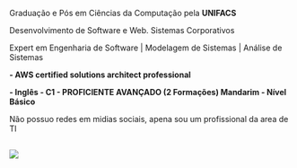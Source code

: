 Graduação e Pós em Ciências da Computação pela **UNIFACS**

Desenvolvimento de Software e Web. Sistemas Corporativos 

Expert em Engenharia de Software | Modelagem de Sistemas | Análise de Sistemas

**- AWS certified solutions architect professional**

**- Inglês - C1 - PROFICIENTE AVANÇADO (2 Formações)
Mandarim - Nível Básico**

Não possuo redes em midias sociais, apena sou um profissional da area de TI

##

<img src="https://skillicons.dev/icons?i=aws,gcp,azure,git,angular,nodejs,js,cpp,python,java">

